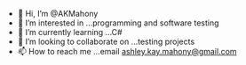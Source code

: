 - 👋 Hi, I’m @AKMahony
- 👀 I’m interested in ...programming and software testing  
- 🌱 I’m currently learning ...C#
- 💞️ I’m looking to collaborate on ...testing projects
- 📫 How to reach me ...email ashley.kay.mahony@gmail.com

<!---
AKMahony/AKMahony is a ✨ special ✨ repository because its `README.md` (this file) appears on your GitHub profile.
You can click the Preview link to take a look at your changes.
--->

